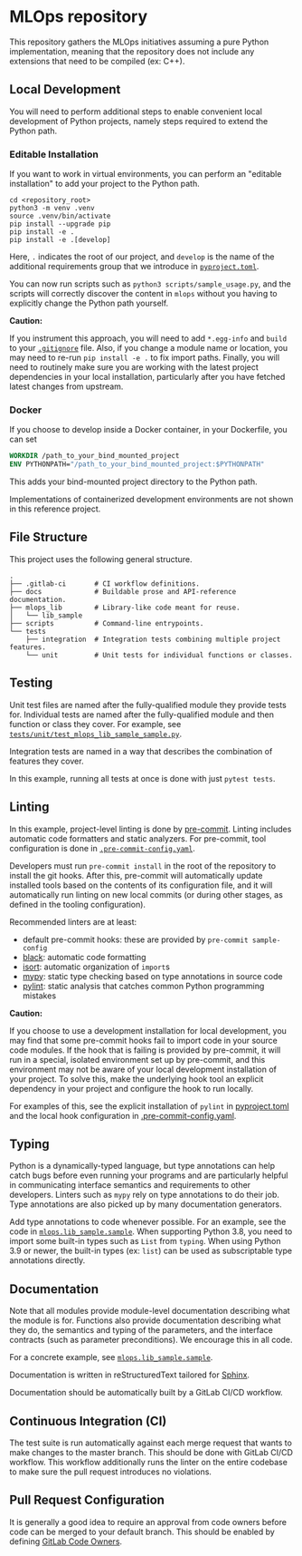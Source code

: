 # MLOps repository

This repository gathers the MLOps initiatives assuming a pure Python implementation,  meaning that the
repository does not include any extensions that need to be compiled (ex: C++).

## Local Development

You will need to perform additional steps to enable convenient local development
of Python projects, namely steps required to extend the Python path.

### Editable Installation

If you want to work in virtual environments, you can perform an "editable
installation" to add your project to the Python path.

```
cd <repository_root>
python3 -m venv .venv
source .venv/bin/activate
pip install --upgrade pip
pip install -e .
pip install -e .[develop]
```

Here, `.` indicates the root of our project, and `develop` is the name of the
additional requirements group that we introduce in
[`pyproject.toml`](./pyproject.toml).

You can now run scripts such as `python3 scripts/sample_usage.py`, and the scripts
will correctly discover the content in `mlops` without you having to
explicitly change the Python path yourself.

**Caution:**

If you instrument this approach, you will need to add `*.egg-info` and `build`
to your [`.gitignore`](.gitignore) file. Also, if you change a module name or
location, you may need to re-run `pip install -e .` to fix import paths.
Finally, you will need to routinely make sure you are working with the latest
project dependencies in your local installation, particularly after you have
fetched latest changes from upstream.

### Docker

If you choose to develop inside a Docker container, in your Dockerfile, you can
set

```dockerfile
WORKDIR /path_to_your_bind_mounted_project
ENV PYTHONPATH="/path_to_your_bind_mounted_project:$PYTHONPATH"
```

This adds your bind-mounted project directory to the Python path.

Implementations of containerized development environments are not shown in this
reference project.

## File Structure

This project uses the following general structure.

```
.
├── .gitlab-ci       # CI workflow definitions.
├── docs             # Buildable prose and API-reference documentation.
├── mlops_lib        # Library-like code meant for reuse.
│   └── lib_sample
├── scripts          # Command-line entrypoints.
└── tests
    ├── integration  # Integration tests combining multiple project features.
    └── unit         # Unit tests for individual functions or classes.
```

## Testing

Unit test files are named after the fully-qualified module they provide tests
for. Individual tests are named after the fully-qualified module and then
function or class they cover. For example, see
[`tests/unit/test_mlops_lib_sample_sample.py`](./tests/unit/test_mlops_lib_sample_sample.py).

Integration tests are named in a way that describes the combination of features
they cover.

In this example, running all tests at once is done with just `pytest tests`.

## Linting

In this example, project-level linting is done by
[pre-commit](https://pre-commit.com/). Linting includes automatic code
formatters and static analyzers. For pre-commit, tool configuration is done in
[`.pre-commit-config.yaml`](.pre-commit-config.yaml).

Developers must run `pre-commit install` in the root of the repository to
install the git hooks. After this, pre-commit will automatically update
installed tools based on the contents of its configuration file, and it will
automatically run linting on new local commits (or during other stages, as
defined in the tooling configuration).

Recommended linters are at least:

- default pre-commit hooks: these are provided by `pre-commit sample-config`
- [black](https://github.com/psf/black): automatic code formatting
- [isort](https://github.com/PyCQA/isort): automatic organization of `import`s
- [mypy](https://github.com/python/mypy): static type checking based on type
  annotations in source code
- [pylint](https://github.com/pylint-dev/pylint): static analysis that catches
  common Python programming mistakes

**Caution:**

If you choose to use a development installation for local development, you may
find that some pre-commit hooks fail to import code in your source code modules.
If the hook that is failing is provided by pre-commit, it will run in a special,
isolated environment set up by pre-commit, and this environment may not be aware
of your local development installation of your project. To solve this, make the
underlying hook tool an explicit dependency in your project and configure the
hook to run locally.

For examples of this, see the explicit installation of `pylint` in
[pyproject.toml](./pyproject.toml) and the local hook configuration in
[.pre-commit-config.yaml](./.pre-commit-config.yaml).

## Typing

Python is a dynamically-typed language, but type annotations can help catch bugs
before even running your programs and are particularly helpful in communicating
interface semantics and requirements to other developers. Linters such as `mypy`
rely on type annotations to do their job. Type annotations are also picked up by
many documentation generators.

Add type annotations to code whenever possible. For an example, see the code in
[`mlops.lib_sample.sample`](./mlops/lib_sample/sample.py). When
supporting Python 3.8, you need to import some built-in types such as `List`
from `typing`. When using Python 3.9 or newer, the built-in types (ex: `list`)
can be used as subscriptable type annotations directly.

## Documentation

Note that all modules provide module-level documentation describing what the
module is for. Functions also provide documentation describing what they do, the
semantics and typing of the parameters, and the interface contracts (such as
parameter preconditions). We encourage this in all code.

For a concrete example, see
[`mlops.lib_sample.sample`](./mlops/lib_sample/sample.py).

Documentation is written in reStructuredText tailored for
[Sphinx](https://www.sphinx-doc.org/en/master/usage/restructuredtext/basics.html).

Documentation should be automatically built by a GitLab CI/CD workflow.

## Continuous Integration (CI)

The test suite is run automatically against each merge request that wants to make
changes to the master branch. This should be done with GitLab CI/CD workflow.
This workflow additionally runs the linter on the entire
codebase to make sure the pull request introduces no violations.

## Pull Request Configuration

It is generally a good idea to require an approval from code owners before code
can be merged to your default branch. This should be enabled by defining
[GitLab Code Owners](https://docs.gitlab.com/ee/user/project/codeowners/).
